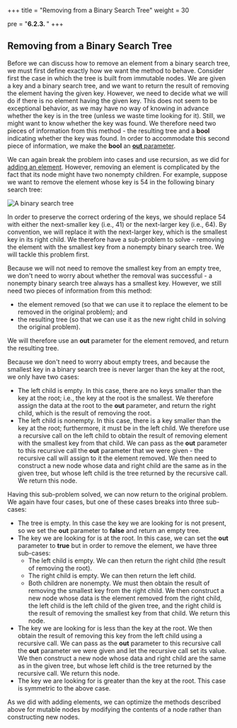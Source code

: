 +++
title = "Removing from a Binary Search Tree"
weight = 30

pre = "<b>6.2.3. </b>"
+++

## Removing from a Binary Search Tree

Before we can discuss how to remove an element from a binary search
tree, we must first define exactly how we want the method to behave.
Consider first the case in which the tree is built from immutable nodes.
We are given a key and a binary search tree, and we want to return the
result of removing the element having the given key. However, we need to
decide what we will do if there is no element having the given key. This
does not seem to be exceptional behavior, as we may have no way of
knowing in advance whether the key is in the tree (unless we waste time
looking for it). Still, we might want to know whether the key was found.
We therefore need two pieces of information from this method - the
resulting tree and a **bool** indicating whether the key was found. In
order to accommodate this second piece of information, we make the
**bool** an [**out** parameter](/appendix/syntax/out-ref).

We can again break the problem into cases and use recursion, as we did
for [adding an element](/trees/bst/intro). However, removing an element is complicated by the fact that its node
might have two nonempty children. For example, suppose we want to remove
the element whose key is 54 in the following binary search tree:

![A binary search tree](binary-search-tree-ex.jpg)

In order to preserve the correct ordering of the keys, we should replace
54 with either the next-smaller key (i.e., 41) or the next-larger key
(i.e., 64). By convention, we will replace it with the next-larger key,
which is the smallest key in its right child. We therefore have a
sub-problem to solve - removing the element with the smallest key from a
nonempty binary search tree. We will tackle this problem first.

Because we will not need to remove the smallest key from an empty tree,
we don't need to worry about whether the removal was successful - a
nonempty binary search tree always has a smallest key. However, we still
need two pieces of information from this method:

  - the element removed (so that we can use it to replace the element to
    be removed in the original problem); and
  - the resulting tree (so that we can use it as the new right child in
    solving the original problem).

We will therefore use an **out** parameter for the element removed, and
return the resulting tree.

Because we don't need to worry about empty trees, and because the
smallest key in a binary search tree is never larger than the key at the
root, we only have two cases:

  - The left child is empty. In this case, there are no keys smaller
    than the key at the root; i.e., the key at the root is the smallest.
    We therefore assign the data at the root to the **out** parameter,
    and return the right child, which is the result of removing the
    root.
  - The left child is nonempty. In this case, there is a key smaller
    than the key at the root; furthermore, it must be in the left child.
    We therefore use a recursive call on the left child to obtain the
    result of removing element with the smallest key from that child. We
    can pass as the **out** parameter to this recursive call the **out**
    parameter that we were given - the recursive call will assign to it
    the element removed. We then need to construct a new node whose data
    and right child are the same as in the given tree, but whose left
    child is the tree returned by the recursive call. We return this
    node.

Having this sub-problem solved, we can now return to the original
problem. We again have four cases, but one of these cases breaks into
three sub-cases:

  - The tree is empty. In this case the key we are looking for is not
    present, so we set the **out** parameter to **false** and return an
    empty tree.
  - The key we are looking for is at the root. In this case, we can set
    the **out** parameter to **true** but in order to remove the
    element, we have three sub-cases:
      - The left child is empty. We can then return the right child (the
        result of removing the root).
      - The right child is empty. We can then return the left child.
      - Both children are nonempty. We must then obtain the result of
        removing the smallest key from the right child. We then
        construct a new node whose data is the element removed from the
        right child, the left child is the left child of the given tree,
        and the right child is the result of removing the smallest key
        from that child. We return this node.
  - The key we are looking for is less than the key at the root. We then
    obtain the result of removing this key from the left child using a
    recursive call. We can pass as the **out** parameter to this
    recursive call the **out** parameter we were given and let the
    recursive call set its value. We then construct a new node whose
    data and right child are the same as in the given tree, but whose
    left child is the tree returned by the recursive call. We return
    this node.
  - The key we are looking for is greater than the key at the root. This
    case is symmetric to the above case.

As we did with adding elements, we can optimize the methods described
above for mutable nodes by modifying the contents of a node rather than
constructing new nodes.
